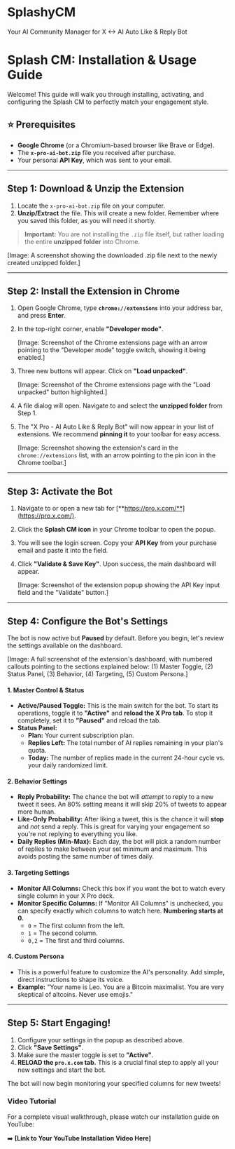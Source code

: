 # SplashyCM
Your AI Community Manager for X <-> AI Auto Like & Reply Bot


# Splash CM: Installation & Usage Guide

Welcome! This guide will walk you through installing, activating, and configuring the Splash CM to perfectly match your engagement style.

## ⭐ Prerequisites

*   **Google Chrome** (or a Chromium-based browser like Brave or Edge).
*   The **`x-pro-ai-bot.zip`** file you received after purchase.
*   Your personal **API Key**, which was sent to your email.

---

## Step 1: Download & Unzip the Extension

1.  Locate the `x-pro-ai-bot.zip` file on your computer.
2.  **Unzip/Extract** the file. This will create a new folder. Remember where you saved this folder, as you will need it shortly.

> **Important:** You are not installing the `.zip` file itself, but rather loading the entire **unzipped folder** into Chrome.

[Image: A screenshot showing the downloaded .zip file next to the newly created unzipped folder.]

---

## Step 2: Install the Extension in Chrome

1.  Open Google Chrome, type **`chrome://extensions`** into your address bar, and press **Enter**.
2.  In the top-right corner, enable **"Developer mode"**.

    [Image: Screenshot of the Chrome extensions page with an arrow pointing to the "Developer mode" toggle switch, showing it being enabled.]

3.  Three new buttons will appear. Click on **"Load unpacked"**.

    [Image: Screenshot of the Chrome extensions page with the "Load unpacked" button highlighted.]

4.  A file dialog will open. Navigate to and select the **unzipped folder** from Step 1.
5.  The "X Pro - AI Auto Like & Reply Bot" will now appear in your list of extensions. We recommend **pinning it** to your toolbar for easy access.

    [Image: Screenshot showing the extension's card in the `chrome://extensions` list, with an arrow pointing to the pin icon in the Chrome toolbar.]

---

## Step 3: Activate the Bot

1.  Navigate to or open a new tab for [**https://pro.x.com/**](https://pro.x.com/).
2.  Click the **Splash CM icon** in your Chrome toolbar to open the popup.
3.  You will see the login screen. Copy your **API Key** from your purchase email and paste it into the field.
4.  Click **"Validate & Save Key"**. Upon success, the main dashboard will appear.

    [Image: Screenshot of the extension popup showing the API Key input field and the "Validate" button.]

---

## Step 4: Configure the Bot's Settings

The bot is now active but **Paused** by default. Before you begin, let's review the settings available on the dashboard.

[Image: A full screenshot of the extension's dashboard, with numbered callouts pointing to the sections explained below: (1) Master Toggle, (2) Status Panel, (3) Behavior, (4) Targeting, (5) Custom Persona.]

#### 1. Master Control & Status

*   **Active/Paused Toggle:** This is the main switch for the bot. To start its operations, toggle it to **"Active"** and **reload the X Pro tab**. To stop it completely, set it to **"Paused"** and reload the tab.
*   **Status Panel:**
    *   **Plan:** Your current subscription plan.
    *   **Replies Left:** The total number of AI replies remaining in your plan's quota.
    *   **Today:** The number of replies made in the current 24-hour cycle vs. your daily randomized limit.

#### 2. Behavior Settings

*   **Reply Probability:** The chance the bot will *attempt* to reply to a new tweet it sees. An 80% setting means it will skip 20% of tweets to appear more human.
*   **Like-Only Probability:** After liking a tweet, this is the chance it will **stop** and *not* send a reply. This is great for varying your engagement so you're not replying to everything you like.
*   **Daily Replies (Min-Max):** Each day, the bot will pick a random number of replies to make between your set minimum and maximum. This avoids posting the same number of times daily.

#### 3. Targeting Settings

*   **Monitor All Columns:** Check this box if you want the bot to watch every single column in your X Pro deck.
*   **Monitor Specific Columns:** If "Monitor All Columns" is unchecked, you can specify exactly which columns to watch here. **Numbering starts at 0.**
    *   `0` = The first column from the left.
    *   `1` = The second column.
    *   `0,2` = The first and third columns.

#### 4. Custom Persona

*   This is a powerful feature to customize the AI's personality. Add simple, direct instructions to shape its voice.
*   **Example:** "Your name is Leo. You are a Bitcoin maximalist. You are very skeptical of altcoins. Never use emojis."

---

## Step 5: Start Engaging!

1.  Configure your settings in the popup as described above.
2.  Click **"Save Settings"**.
3.  Make sure the master toggle is set to **"Active"**.
4.  **RELOAD the `pro.x.com` tab.** This is a crucial final step to apply all your new settings and start the bot.

The bot will now begin monitoring your specified columns for new tweets!

### Video Tutorial

For a complete visual walkthrough, please watch our installation guide on YouTube:

➡️ **[Link to Your YouTube Installation Video Here]**
